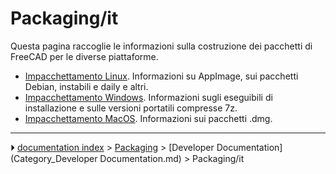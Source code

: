 # Packaging/it
Questa pagina raccoglie le informazioni sulla costruzione dei pacchetti di FreeCAD per le diverse piattaforme.

-   [Impacchettamento Linux](Linux_packaging/it.md). Informazioni su AppImage, sui pacchetti Debian, instabili e daily e altri.
-   [Impacchettamento Windows](Windows_packaging/it.md). Informazioni sugli eseguibili di installazione e sulle versioni portatili compresse 7z.
-   [Impacchettamento MacOS](MacOS_packaging/it.md). Informazioni sui pacchetti .dmg.



---
⏵ [documentation index](../README.md) > [Packaging](Category_Packaging.md) > [Developer Documentation](Category_Developer Documentation.md) > Packaging/it

